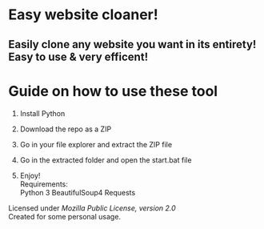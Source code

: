 # Easy website cloaner!  
   
## Easily clone any website you want in its entirety! Easy to use & very efficent!  
  
# Guide on how to use these tool  
   
1. Install Python 
  
2. Download the repo as a ZIP    
 
3. Go in your file explorer and extract the ZIP file 
 
4. Go in the extracted folder and open the start.bat file    
 
5. Enjoy!   
Requirements:   
    Python 3
    BeautifulSoup4
    Requests 
 
Licensed under *Mozilla Public License, version 2.0*    
Created for some personal usage.  